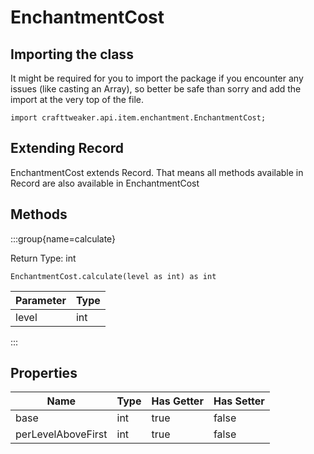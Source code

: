 # EnchantmentCost

## Importing the class

It might be required for you to import the package if you encounter any issues (like casting an Array), so better be safe than sorry and add the import at the very top of the file.
```zenscript
import crafttweaker.api.item.enchantment.EnchantmentCost;
```


## Extending Record

EnchantmentCost extends Record. That means all methods available in Record are also available in EnchantmentCost

## Methods

:::group{name=calculate}

Return Type: int

```zenscript
EnchantmentCost.calculate(level as int) as int
```

| Parameter | Type |
|-----------|------|
| level     | int  |


:::


## Properties

|        Name        | Type | Has Getter | Has Setter |
|--------------------|------|------------|------------|
| base               | int  | true       | false      |
| perLevelAboveFirst | int  | true       | false      |

